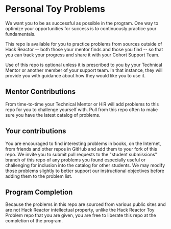 # Personal Toy Problems

We want you to be as successful as possible in the program.  One way to optimize your opportunities for success is to continuously practice your fundamentals.

This repo is available for you to practice problems from sources outside of Hack Reactor -- both those your mentor finds and those you find -- so that you can track your progress and share it with your Cohort Support Team.  

Use of this repo is optional unless it is prescribed to you by your Technical Mentor or another member of your support team.  In that instance, they will provide you with guidance about how they would like you to use it.

## Mentor Contributions

From time-to-time your Technical Mentor or HiR will add problems to this repo for you to challenge yourself with.  Pull from this repo often to make sure you have the latest catalog of problems.

## Your contributions

You are encouraged to find interesting problems in books, on the Internet, from friends and other repos in GitHub and add them to your fork of this repo.  We invite you to submit pull requests to the "student submissions" branch of this repo of any problems you found especially useful or challenging for inclusion into the catalog for other students.  We may modify those problems slightly to better support our instructional objectives before adding them to the problem list.

## Program Completion

Because the problems in this repo are sourced from various public sites and are not Hack Reactor intellectual property, unlike the Hack Reactor Toy Problem repo that you are given, you are free to liberate this repo at the completion of the program.